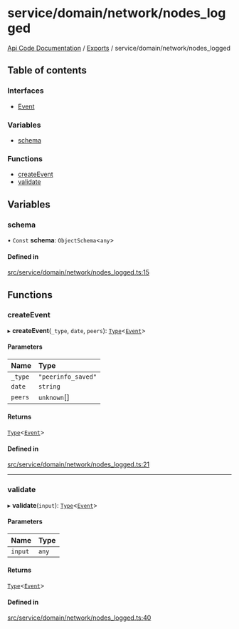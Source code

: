 # service/domain/network/nodes\_logged
 
[Api Code Documentation](../README.md) / [Exports](../modules.md) / service/domain/network/nodes\_logged

## Table of contents

### Interfaces

- [Event](../interfaces/service_domain_network_nodes_logged.Event.md)

### Variables

- [schema](service_domain_network_nodes_logged.md#schema)

### Functions

- [createEvent](service_domain_network_nodes_logged.md#createevent)
- [validate](service_domain_network_nodes_logged.md#validate)

## Variables

### schema

• `Const` **schema**: `ObjectSchema`\<`any`\>

#### Defined in

[src/service/domain/network/nodes_logged.ts:15](https://github.com/openkfw/TruBudget/blob/422cbec/api/src/service/domain/network/nodes_logged.ts#L15)

## Functions

### createEvent

▸ **createEvent**(`_type`, `date`, `peers`): [`Type`](result.md#type)\<[`Event`](../interfaces/service_domain_network_nodes_logged.Event.md)\>

#### Parameters

| Name | Type |
| :------ | :------ |
| `_type` | ``"peerinfo_saved"`` |
| `date` | `string` |
| `peers` | `unknown`[] |

#### Returns

[`Type`](result.md#type)\<[`Event`](../interfaces/service_domain_network_nodes_logged.Event.md)\>

#### Defined in

[src/service/domain/network/nodes_logged.ts:21](https://github.com/openkfw/TruBudget/blob/422cbec/api/src/service/domain/network/nodes_logged.ts#L21)

___

### validate

▸ **validate**(`input`): [`Type`](result.md#type)\<[`Event`](../interfaces/service_domain_network_nodes_logged.Event.md)\>

#### Parameters

| Name | Type |
| :------ | :------ |
| `input` | `any` |

#### Returns

[`Type`](result.md#type)\<[`Event`](../interfaces/service_domain_network_nodes_logged.Event.md)\>

#### Defined in

[src/service/domain/network/nodes_logged.ts:40](https://github.com/openkfw/TruBudget/blob/422cbec/api/src/service/domain/network/nodes_logged.ts#L40)
